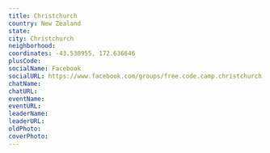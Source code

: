 ```yaml
---
title: Christchurch
country: New Zealand
state: 
city: Christchurch
neighborhood: 
coordinates: -43.530955, 172.636646
plusCode:
socialName: Facebook
socialURL: https://www.facebook.com/groups/free.code.camp.christchurch
chatName:
chatURL:
eventName:
eventURL:
leaderName:
leaderURL:
oldPhoto: 
coverPhoto:
---
```

